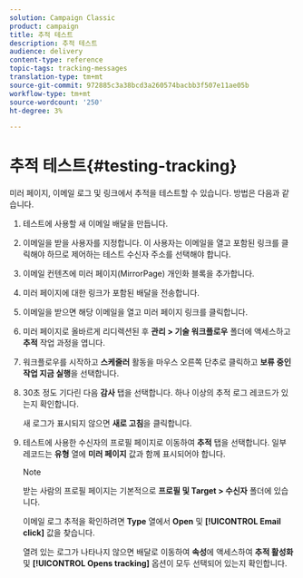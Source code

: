 ```yaml
---
solution: Campaign Classic
product: campaign
title: 추적 테스트
description: 추적 테스트
audience: delivery
content-type: reference
topic-tags: tracking-messages
translation-type: tm+mt
source-git-commit: 972885c3a38bcd3a260574bacbb3f507e11ae05b
workflow-type: tm+mt
source-wordcount: '250'
ht-degree: 3%

---
```



# 추적 테스트{#testing-tracking}

미러 페이지, 이메일 로그 및 링크에서 추적을 테스트할 수 있습니다. 방법은 다음과 같습니다.

1. 테스트에 사용할 새 이메일 배달을 만듭니다.
1. 이메일을 받을 사용자를 지정합니다. 이 사용자는 이메일을 열고 포함된 링크를 클릭해야 하므로 제어하는 테스트 수신자 주소를 선택해야 합니다.
1. 이메일 컨텐츠에 미러 페이지(MirrorPage) 개인화 블록을 추가합니다.
1. 미러 페이지에 대한 링크가 포함된 배달을 전송합니다.
1. 이메일을 받으면 해당 이메일을 열고 미러 페이지 링크를 클릭합니다.
1. 미러 페이지로 올바르게 리디렉션된 후 **관리 > 기술 워크플로우** 폴더에 액세스하고 **추적** 작업 과정을 엽니다.
1. 워크플로우를 시작하고 **스케줄러** 활동을 마우스 오른쪽 단추로 클릭하고 **보류 중인 작업 지금 실행**&#x200B;을 선택합니다.
1. 30초 정도 기다린 다음 **감사** 탭을 선택합니다. 하나 이상의 추적 로그 레코드가 있는지 확인합니다.

   새 로그가 표시되지 않으면 **새로 고침**&#x200B;을 클릭합니다.

1. 테스트에 사용한 수신자의 프로필 페이지로 이동하여 **추적** 탭을 선택합니다. 일부 레코드는 **유형** 열에 **미러 페이지** 값과 함께 표시되어야 합니다.

   >[!NOTE]
   >
   >받는 사람의 프로필 페이지는 기본적으로 **프로필 및 Target > 수신자** 폴더에 있습니다.

   이메일 로그 추적을 확인하려면 **Type** 열에서 **Open** 및 **[!UICONTROL Email click]** 값을 찾습니다.

   열려 있는 로그가 나타나지 않으면 배달로 이동하여 **속성**&#x200B;에 액세스하여 **추적 활성화** 및 **[!UICONTROL Opens tracking]** 옵션이 모두 선택되어 있는지 확인합니다.

